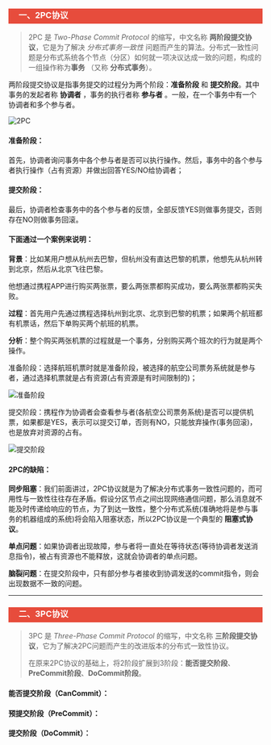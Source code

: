 <h3 style="padding-bottom:6px; padding-left:20px; color:#ffffff; background-color:#E74C3C;">一、2PC协议</h3>

> 2PC 是 *Two-Phase Commit Protocol* 的缩写，中文名称 **两阶段提交协议**，它是为了解决 *分布式事务一致性* 问题而产生的算法。分布式一致性问题是分布式系统各个节点（分区）如何就一项决议达成一致的问题，构成的一组操作称为**事务** （又称 **分布式事务**）。

两阶段提交协议是指事务提交的过程分为两个阶段：**准备阶段** 和 **提交阶段**。其中事务的发起者称 **协调者** ，事务的执行者称 **参与者** 。一般，在一个事务中有一个协调者和多个参与者。

![2PC]()

#### 准备阶段：

首先，协调者询问事务中各个参与者是否可以执行操作。然后，事务中的各个参与者执行操作（占有资源）并做出回答YES/NO给协调者；

#### 提交阶段：

最后，协调者检查事务中的各个参与者的反馈，全部反馈YES则做事务提交，否则存在NO则做事务回滚。



#### 下面通过一个案例来说明：

**背景**：比如某用户想从杭州去巴黎，但杭州没有直达巴黎的机票，他想先从杭州转到北京，然后从北京飞往巴黎。

他想通过携程APP进行购买两张票，要么两张票都购买成功，要么两张票都购买失败。

**过程**：首先用户先通过携程选择杭州到北京、北京到巴黎的机票；如果两个航班都有机票话，然后下单购买两个航班的机票。

**分析**：整个购买两张机票的过程就是一个事务，分别购买两个班次的行为就是两个操作。

准备阶段：选择航班机票时就是准备阶段，被选择的航空公司票务系统就是参与者，通过选择机票就是占有资源(占有资源是有时间限制的)；

![准备阶段]()

提交阶段：携程作为协调者会查看参与者(各航空公司票务系统)是否可以提供机票，如果都是YES，表示可以提交订单，否则有NO，只能放弃操作(事务回滚)，也是放弃对资源的占有。

![提交阶段]()



#### 2PC的缺陷：

**同步阻塞**：我们前面讲过，2PC协议就是为了解决分布式事务一致性问题的，而可用性与一致性往往存在矛盾。假设分区节点之间出现网络通信问题，那么消息就不能及时传递给响应的节点，为了到达一致性，整个分布式系统(准确地将是参与事务的机器组成的系统)将会陷入阻塞状态，所以2PC协议是一个典型的 **阻塞式协议**。

**单点问题**：如果协调者出现故障，参与者将一直处在等待状态(等待协调者发送消息指令)，被占有资源也不能释放，这就会协调者的单点问题。

**脑裂问题**：在提交阶段中，只有部分参与者接收到协调发送的commit指令，则会出现数据不一致的问题。

---

<h3 style="padding-bottom:6px; padding-left:20px; color:#ffffff; background-color:#E74C3C;">二、3PC协议</h3>

> 3PC 是 *Three-Phase Commit Protocol* 的缩写，中文名称 **三阶段提交协议**，它为了解决2PC问题而产生的改进版本的分布式一致性协议。
>
> 在原来2PC协议的基础上，将2阶段扩展到3阶段：**能否提交阶段**、**PreCommit阶段**、**DoCommit阶段**。

#### 能否提交阶段（CanCommit）：



#### 预提交阶段（PreCommit）：



#### 提交阶段（DoCommit）：

